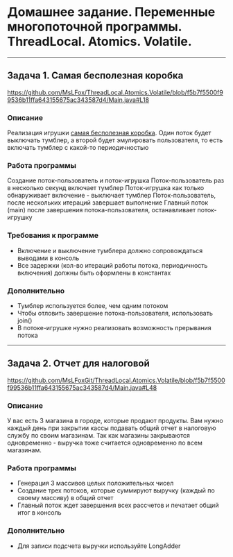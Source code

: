# Домашнее задание. Переменные многопоточной программы. ThreadLocal. Atomics. Volatile.
___
## Задача 1. Самая бесполезная коробка 
https://github.com/MsLFox/ThreadLocal.Atomics.Volatile/blob/f5b7f5500f99536b11ffa643155675ac343587d4/Main.java#L18
### Описание
Реализация игрушки [cамая бесполезная коробка]( http://www.youtube.com/watch?v=tGCW8xftdOA). Один поток будет выключать тумблер, а второй будет эмулировать пользователя, то есть включать тумблер с какой-то периодичностью

### Работа программы
Создание поток-пользователь и поток-игрушка
Поток-пользователь раз в несколько секунд включает тумблер
Поток-игрушка как только обнаруживает включение - выключает тумблер
Поток-пользователь, после нескольких итераций завершает выполнение
Главный поток (main) после завершения потока-пользователя, останавливает поток-игрушку
### Требования к программе
- Включение и выключение тумблера должно сопровождаться выводами в консоль
- Все задержки (кол-во итераций работы потока, периодичность включения) должны быть оформлены в константах
### Дополнительно
- Тумблер используется более, чем одним потоком
- Чтобы отловить завершение потока-пользователя, использовать join()
- В потоке-игрушке нужно реализовать возможность прерывания потока 
____
## Задача 2. Отчет для налоговой 
https://github.com/MsLFoxGit/ThreadLocal.Atomics.Volatile/blob/f5b7f5500f99536b11ffa643155675ac343587d4/Main.java#L48
### Описание
У вас есть 3 магазина в городе, которые продают продукты. Вам нужно каждый день при закрытии кассы подавать общий отчет в налоговую службу по своим магазинам. Так как магазины закрываются одновременно - выручка тоже считается одновременно по всем магазинам.

### Работа программы
- Генерация 3 массивов целых положительных чисел
- Создание трех потоков, которые суммируют выручку (каждый по своему массиву) в общий отчет
- Главный поток ждет завершения всех рассчетов и печатает общий итог в консоль
### Дополнительно
- Для записи подсчета выручки используйте LongAdder
